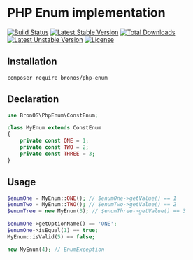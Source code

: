 # PHP Enum implementation
[![Build Status](https://travis-ci.com/BronOS/php-enum.svg?branch=master)](https://github.com/BronOS/php-enum)
[![Latest Stable Version](https://poser.pugx.org/bronos/php-enum/v)](//packagist.org/packages/bronos/php-enum) 
[![Total Downloads](https://poser.pugx.org/bronos/php-enum/downloads)](//packagist.org/packages/bronos/php-enum) 
[![Latest Unstable Version](https://poser.pugx.org/bronos/php-enum/v/unstable)](//packagist.org/packages/bronos/php-enum) 
[![License](https://poser.pugx.org/bronos/php-enum/license)](//packagist.org/packages/bronos/php-enum)

## Installation

```
composer require bronos/php-enum
```

## Declaration

```php
use BronOS\PhpEnum\ConstEnum;

class MyEnum extends ConstEnum
{
    private const ONE = 1;
    private const TWO = 2;
    private const THREE = 3;
}
```

## Usage

```php
$enumOne = MyEnum::ONE(); // $enumOne->getValue() == 1 
$enumTwo = MyEnum::TWO(); // $enumTwo->getValue() == 2
$enumTree = new MyEnum(3); // $enumThree->getValue() == 3

$enumOne->getOptionName() == 'ONE'; 
$enumOne->isEqual(1) == true; 
MyEnum::isValid(5) == false; 

new MyEnum(4); // EnumException
```
